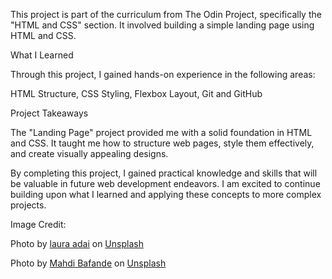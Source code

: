 This project is part of the curriculum from The Odin Project, specifically the "HTML and CSS" section. It involved building a simple landing page using HTML and CSS.

What I Learned

Through this project, I gained hands-on experience in the following areas:

HTML Structure, CSS Styling, Flexbox Layout, Git and GitHub

Project Takeaways

The "Landing Page" project provided me with a solid foundation in HTML and CSS. It taught me how to structure web pages, style them effectively, and create visually appealing designs.

By completing this project, I gained practical knowledge and skills that will be valuable in future web development endeavors. I am excited to continue building upon what I learned and applying these concepts to more complex projects.

Image Credit:

Photo by <a href="https://unsplash.com/@lauraadaiphoto?utm_source=unsplash&utm_medium=referral&utm_content=creditCopyText">laura adai</a> on <a href="https://unsplash.com/photos/uqTIiniFtaE?utm_source=unsplash&utm_medium=referral&utm_content=creditCopyText">Unsplash</a>

Photo by <a href="https://unsplash.com/@mahdibafande?utm_source=unsplash&utm_medium=referral&utm_content=creditCopyText">Mahdi Bafande</a> on <a href="https://unsplash.com/photos/a-mountain-covered-in-trees-under-a-cloudy-sky-_o6fGOhD8Ck?utm_source=unsplash&utm_medium=referral&utm_content=creditCopyText">Unsplash</a>
